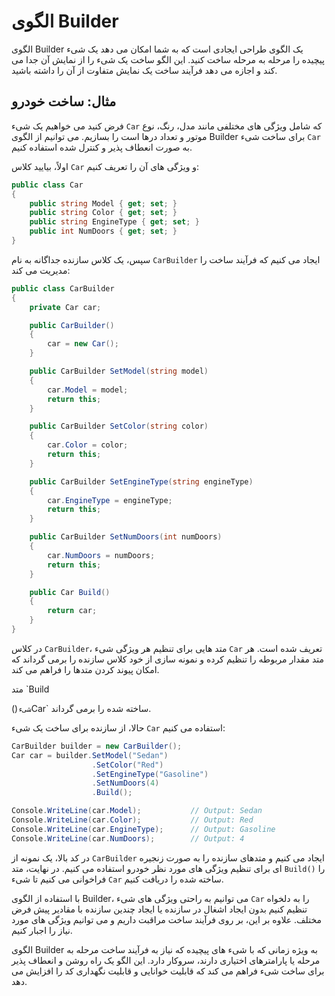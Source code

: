 # الگوی Builder

الگوی Builder یک الگوی طراحی ایجادی است که به شما امکان می دهد یک شیء پیچیده را مرحله به مرحله ساخت کنید. این الگو ساخت یک شیء را از نمایش آن جدا می کند و اجازه می دهد فرآیند ساخت یک نمایش متفاوت از آن را داشته باشید.

## مثال: ساخت خودرو

فرض کنید می خواهیم یک شیء `Car` که شامل ویژگی های مختلفی مانند مدل، رنگ، نوع موتور و تعداد درها است را بسازیم. می توانیم از الگوی Builder برای ساخت شیء `Car` به صورت انعطاف پذیر و کنترل شده استفاده کنیم.

اولاً، بیایید کلاس `Car` و ویژگی های آن را تعریف کنیم:

```csharp
public class Car
{
    public string Model { get; set; }
    public string Color { get; set; }
    public string EngineType { get; set; }
    public int NumDoors { get; set; }
}
```

سپس، یک کلاس سازنده جداگانه به نام `CarBuilder` ایجاد می کنیم که فرآیند ساخت را مدیریت می کند:

```csharp
public class CarBuilder
{
    private Car car;

    public CarBuilder()
    {
        car = new Car();
    }

    public CarBuilder SetModel(string model)
    {
        car.Model = model;
        return this;
    }

    public CarBuilder SetColor(string color)
    {
        car.Color = color;
        return this;
    }

    public CarBuilder SetEngineType(string engineType)
    {
        car.EngineType = engineType;
        return this;
    }

    public CarBuilder SetNumDoors(int numDoors)
    {
        car.NumDoors = numDoors;
        return this;
    }

    public Car Build()
    {
        return car;
    }
}
```

در کلاس `CarBuilder`، متد هایی برای تنظیم هر ویژگی شیء `Car` تعریف شده است. هر متد مقدار مربوطه را تنظیم کرده و نمونه سازی از خود کلاس سازنده را برمی گرداند که امکان پیوند کردن متدها را فراهم می کند.

متد `Build

()` شیء `Car` ساخته شده را برمی گرداند.

حالا، از سازنده برای ساخت یک شیء `Car` استفاده می کنیم:

```csharp
CarBuilder builder = new CarBuilder();
Car car = builder.SetModel("Sedan")
                  .SetColor("Red")
                  .SetEngineType("Gasoline")
                  .SetNumDoors(4)
                  .Build();

Console.WriteLine(car.Model);           // Output: Sedan
Console.WriteLine(car.Color);           // Output: Red
Console.WriteLine(car.EngineType);      // Output: Gasoline
Console.WriteLine(car.NumDoors);        // Output: 4
```

در کد بالا، یک نمونه از `CarBuilder` ایجاد می کنیم و متدهای سازنده را به صورت زنجیره ای برای تنظیم ویژگی های مورد نظر خودرو استفاده می کنیم. در نهایت، متد `Build()` را فراخوانی می کنیم تا شیء `Car` ساخته شده را دریافت کنیم.

با استفاده از الگوی Builder، می توانیم به راحتی ویژگی های شیء `Car` را به دلخواه تنظیم کنیم بدون ایجاد اشغال در سازنده یا ایجاد چندین سازنده با مقادیر پیش فرض مختلف. علاوه بر این، بر روی فرآیند ساخت مراقبت داریم و می توانیم ویژگی های مورد نیاز را اجبار کنیم.

الگوی Builder به ویژه زمانی که با شیء های پیچیده که نیاز به فرآیند ساخت مرحله به مرحله یا پارامترهای اختیاری دارند، سروکار دارد. این الگو یک راه روشن و انعطاف پذیر برای ساخت شیء فراهم می کند که قابلیت خوانایی و قابلیت نگهداری کد را افزایش می دهد.